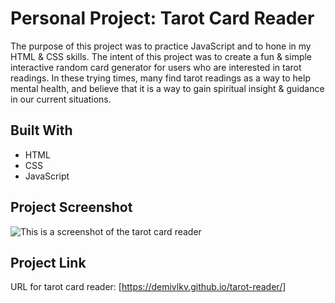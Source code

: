 # Personal Project: Tarot Card Reader
The purpose of this project was to practice JavaScript and to hone in my HTML & CSS skills. The intent of this project was to create a fun & simple interactive random card generator for users who are interested in tarot readings. In these trying times, many find tarot readings as a way to help mental health, and believe that it is a way to gain spiritual insight & guidance in our current situations.

## Built With
- HTML
- CSS
- JavaScript

## Project Screenshot
![This is a screenshot of the tarot card reader](/../main/assets/images/screenshot.png)

## Project Link
URL for tarot card reader: [https://demivlkv.github.io/tarot-reader/]
